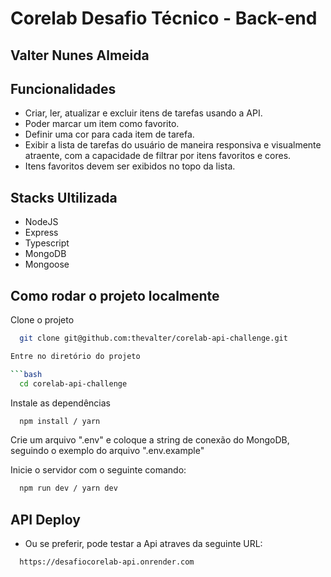 
# Corelab Desafio Técnico - Back-end


## Valter Nunes Almeida

## Funcionalidades

- Criar, ler, atualizar e excluir itens de tarefas usando a API.
- Poder marcar um item como favorito.
- Definir uma cor para cada item de tarefa.
- Exibir a lista de tarefas do usuário de maneira responsiva e visualmente atraente, com a capacidade de filtrar por itens favoritos e cores.
- Itens favoritos devem ser exibidos no topo da lista.



## Stacks Ultilizada
- NodeJS
- Express
- Typescript
- MongoDB
- Mongoose

## Como rodar o projeto localmente

Clone o projeto

```bash
  git clone git@github.com:thevalter/corelab-api-challenge.git

Entre no diretório do projeto

```bash
  cd corelab-api-challenge
```

Instale as dependências

```bash
  npm install / yarn
```

Crie um arquivo ".env" e coloque a string de conexão do MongoDB, seguindo o exemplo do arquivo ".env.example"

Inicie o servidor com o seguinte comando:

```bash
  npm run dev / yarn dev
```


## API Deploy

- Ou se preferir, pode testar a Api atraves da seguinte URL: 

```bash
  https://desafiocorelab-api.onrender.com 
```

